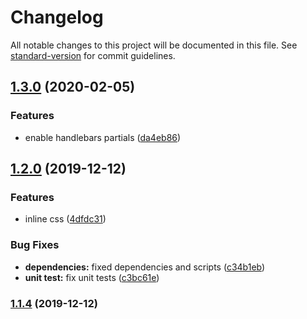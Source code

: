 # Changelog

All notable changes to this project will be documented in this file. See [standard-version](https://github.com/conventional-changelog/standard-version) for commit guidelines.

## [1.3.0](https://github.com/nest-modules/mailer/compare/v1.2.0...v1.3.0) (2020-02-05)


### Features

* enable handlebars partials ([da4eb86](https://github.com/nest-modules/mailer/commit/da4eb86e7fc2546fd2ef2aff5b7824f97380a928))

## [1.2.0](https://github.com/nest-modules/mailer/compare/v1.1.4...v1.2.0) (2019-12-12)


### Features

* inline css ([4dfdc31](https://github.com/nest-modules/mailer/commit/4dfdc31bbebc37533ade65d39cef8e49396f6c5a))


### Bug Fixes

* **dependencies:** fixed dependencies and scripts ([c34b1eb](https://github.com/nest-modules/mailer/commit/c34b1ebbacc35f0a8f559716e7c63eca91b158e0))
* **unit test:** fix unit tests ([c3bc61e](https://github.com/nest-modules/mailer/commit/c3bc61e6b5df1abbf0bd4fc86fe6b4575de1ba8c))

### [1.1.4](https://github.com/nest-modules/mailer/compare/v1.0.4...v1.1.4) (2019-12-12)
